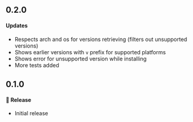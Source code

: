 ## 0.2.0

#### Updates

- Respects arch and os for versions retrieving (filters out unsupported versions)
- Shows earlier versions with `v` prefix for supported platforms
- Shows error for unsupported version while installing
- More tests added

## 0.1.0

#### 🎉 Release

- Initial release
